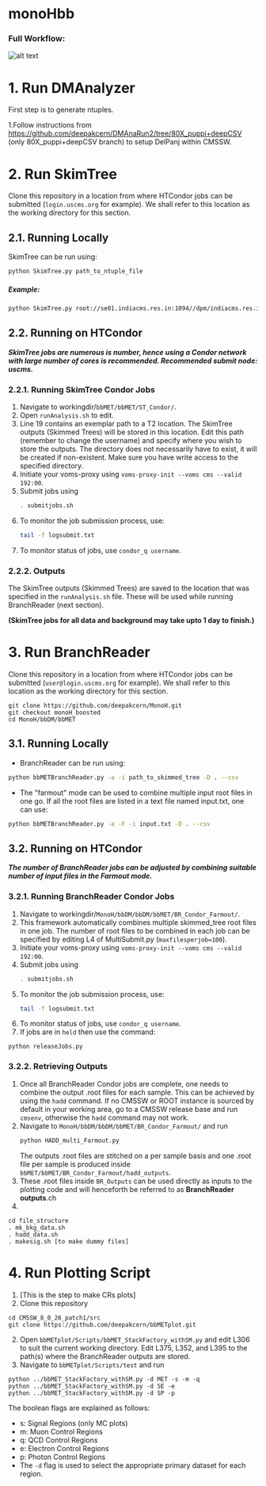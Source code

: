 # monoHbb
### Full Workflow:

![alt text](http://spmondal.web.cern.ch/spmondal/bbMETFlow.png)


# 1. Run DMAnalyzer

First step is to generate ntuples.

1.Follow instructions from https://github.com/deepakcern/DMAnaRun2/tree/80X_puppi+deepCSV (only 80X_puppi+deepCSV branch) to setup DelPanj within CMSSW.

# 2. Run SkimTree

Clone this repository in a location from where HTCondor jobs can be submitted (```login.uscms.org``` for example). We shall refer to this location as the working directory for this section.

## 2.1. Running Locally

SkimTree can be run using:
```bash
python SkimTree.py path_to_ntuple_file
```
##### Example:
```bash
python SkimTree.py root://se01.indiacms.res.in:1094//dpm/indiacms.res.in/home/cms/store/user/zabai/t3store2/bbDM_bkg/WJetsToLNu_HT-100To200_TuneCUETP8M1_13TeV-madgraphMLM-pythia8/WJetsToLNu_HT-100To200_TuneCUETP8M1_13TeV-madgraphMLM-pythia8_MC25ns_LegacyMC_20170328/180202_114154/0001/NCUGlobalTuples_1009.root
```
## 2.2. Running on HTCondor

***SkimTree jobs are numerous is number, hence using a Condor network with large number of cores is recommended. Recommended submit node: uscms.***

### 2.2.1. Running SkimTree Condor Jobs

1. Navigate to workingdir/`bbMET/bbMET/ST_Condor/`.
2. Open `runAnalysis.sh` to edit.
3. Line 19 contains an exemplar path to a T2 location. The SkimTree outputs (Skimmed Trees) will be stored in this location. Edit this path (remember to change the username) and specify where you wish to store the outputs. The directory does not necessarily have to exist, it will be created if non-existent. Make sure you have write access to the specified directory.
4. Initiate your voms-proxy using `voms-proxy-init --voms cms --valid 192:00`.
5. Submit jobs using
    ```bash
    . submitjobs.sh
    ```
6. To monitor the job submission process, use:
    ```bash
    tail -f logsubmit.txt
    ```
7. To monitor status of jobs, use `condor_q username`.

### 2.2.2. Outputs

The SkimTree outputs (Skimmed Trees) are saved to the location that was specified in the `runAnalysis.sh` file. These will be used while running BranchReader (next section).

**(SkimTree jobs for all data and background may take upto 1 day to finish.)**

# 3. Run BranchReader

Clone this repository in a location from where HTCondor jobs can be submitted (```user@login.uscms.org``` for example). We shall refer to this location as the working directory for this section.

```
git clone https://github.com/deepakcern/MonoH.git
git checkout monoH_boosted
cd MonoH/bbDM/bbMET
```

## 3.1. Running Locally

* BranchReader can be run using:
```bash
python bbMETBranchReader.py -a -i path_to_skimmed_tree -D . --csv
```
* The "farmout" mode can be used to combine multiple input root files in one go. If all the root files are listed in a text file named input.txt, one can use:
```bash
python bbMETBranchReader.py -a -F -i input.txt -D . --csv
```
## 3.2. Running on HTCondor

***The number of BranchReader jobs can be adjusted by combining suitable number of input files in the Farmout mode.***


### 3.2.1. Running BranchReader Condor Jobs

1. Navigate to workingdir/`MonoH/bbDM/bbDM/bbMET/BR_Condor_Farmout/`.
2. This framework automatically combines multiple skimmed_tree root files in one job. The number of root files to be combined in each job can be specified by editing L4 of MultiSubmit.py (`maxfilesperjob=100`).
3. Initiate your voms-proxy using `voms-proxy-init --voms cms --valid 192:00`.
4. Submit jobs using
    ```bash
    . submitjobs.sh
    ```
5. To monitor the job submission process, use:
    ```bash
    tail -f logsubmit.txt
    ```
6. To monitor status of jobs, use `condor_q username`.
7. If jobs are in `held` then use the command:
```
python releaseJobs.py
```

### 3.2.2. Retrieving Outputs

1. Once all BranchReader Condor jobs are complete, one needs to combine the output .root files for each sample. This can be achieved by using the `hadd` command. If no CMSSW or ROOT instance is sourced by default in your working area, go to a CMSSW release base and run `cmsenv`, otherwise the `hadd` command may not work.
2. Navigate to `MonoH/bbDM/bbDM/bbMET/BR_Condor_Farmout/` and run
    ```bash
    python HADD_multi_Farmout.py
    ```
    The outputs .root files are stitched on a per sample basis and one .root file per sample is produced inside `bbMET/bbMET/BR_Condor_Farmout/hadd_outputs`.
3. These .root files inside `BR_Outputs` can be used directly as inputs to the plotting code and will henceforth be referred to as **BranchReader outputs**.ch
4. 
```
cd file_structure
. mk_bkg_data.sh
. hadd_data.sh
. makesig.sh [to make dummy files]
```


# 4. Run Plotting Script

1. [This is the step to make CRs plots]
2. Clone this repository
```
cd CMSSW_8_0_26_patch1/src
git clone https://github.com/deepakcern/bbMETplot.git
```
2. Open `bbMETplot/Scripts/bbMET_StackFactory_withSM.py` and edit L306 to suit the current working directory. Edit L375, L352, and L395 to the path(s) where the BranchReader outputs are stored.
3. Navigate to `bbMETplot/Scripts/test` and run
```
python ../bbMET_StackFactory_withSM.py -d MET -s -m -q
python ../bbMET_StackFactory_withSM.py -d SE -e
python ../bbMET_StackFactory_withSM.py -d SP -p
```
The boolean flags are explained as follows:

* s: Signal Regions (only MC plots)
* m: Muon Control Regions
* q: QCD Control Regions
* e: Electron Control Regions
* p: Photon Control Regions
* The `-d` flag is used to select the appropriate primary dataset for each region.

